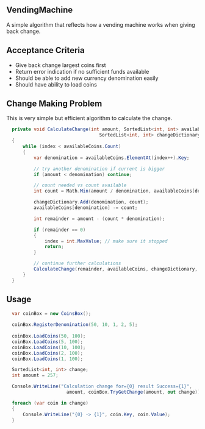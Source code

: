 ## VendingMachine
A simple algorithm that reflects how a vending machine works when giving back change.

## Acceptance Criteria
- Give back change largest coins first
- Return error indication if no sufficient funds available
- Should be able to add new currency denomination easily
- Should have ability to load coins

## Change Making Problem
This is very simple but efficient algorithm to calculate the change.

```cs
  private void CalculateChange(int amount, SortedList<int, int> availableCoins, 
                                  SortedList<int, int> changeDictionary, ref int index)
  {
      while (index < availableCoins.Count)
      {
          var denomination = availableCoins.ElementAt(index++).Key;

          // try another denomination if current is bigger
          if (amount < denomination) continue;

          // count needed vs count available
          int count = Math.Min(amount / denomination, availableCoins[denomination]);

          changeDictionary.Add(denomination, count);
          availableCoins[denomination] -= count;

          int remainder = amount - (count * denomination);

          if (remainder == 0)
          {
              index = int.MaxValue; // make sure it stopped
              return;
          }

          // continue further calculations
          CalculateChange(remainder, availableCoins, changeDictionary, ref index);
      }
  }
```

## Usage
```cs
  var coinBox = new CoinsBox();
  
  coinBox.RegisterDenomination(50, 10, 1, 2, 5);
  
  coinBox.LoadCoins(50, 100);
  coinBox.LoadCoins(5, 100);
  coinBox.LoadCoins(10, 100);
  coinBox.LoadCoins(2, 100);
  coinBox.LoadCoins(1, 100);

  SortedList<int, int> change;
  int amount = 257;

  Console.WriteLine("Calculation change for={0} result Success={1}", 
                      amount, coinBox.TryGetChange(amount, out change));

  foreach (var coin in change)
  {
      Console.WriteLine("{0} -> {1}", coin.Key, coin.Value);
  }

```
